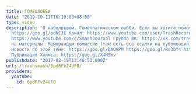 ```yaml
---
title: ГОМЕОЛОББИ
date: "2019-10-11T16:10:03+08:00"
type: video
description: 'О наболевшем. Гомеопатическом лобби. Если вы хотите помочь проекту:
  https://goo.gl/pdNC3E Канал: https://www.youtube.com/user/TrashRecord Мой блог:
  https://www.youtube.com/c/SmashJournal Группа ВК: https://vk.com/trashsmash Ссылки
  на материалы: Меморандум комиссии (там есть все ссылки на публикации): https://goo.gl/ewTZQT
  Новости по этой теме: https://goo.gl/QAUGPM https://goo.gl/Ro3bY4 https://goo.gl/IF5r2P
  Публикация Холмса: https://goo.gl/X4M5mv'
publishdate: "2017-02-19T13:46:53.000Z"
url: /trashsmash/6pdRFv24UF0/
providers:
  youtube:
    id: 6pdRFv24UF0
---
```

